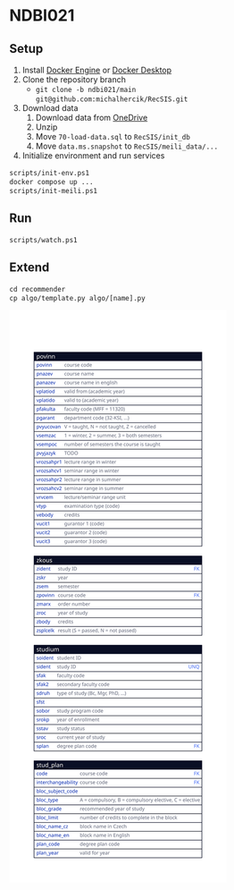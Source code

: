 # NDBI021

## Setup

1. Install [Docker Engine](https://docs.docker.com/engine/install/) or [Docker Desktop](https://www.docker.com/products/docker-desktop/)
2. Clone the repository branch
    - `git clone -b ndbi021/main git@github.com:michalhercik/RecSIS.git`
3. Download data
    1. Download data from [OneDrive]()
    2. Unzip
    3. Move `70-load-data.sql` to `RecSIS/init_db`
    4. Move `data.ms.snapshot` to `RecSIS/meili_data/...`
4. Initialize environment and run services

```
scripts/init-env.ps1
docker compose up ...
scripts/init-meili.ps1
```

## Run

```
scripts/watch.ps1
```

## Extend

```
cd recommender
cp algo/template.py algo/[name].py
```

![recommender-schema](recommender-schema.svg)